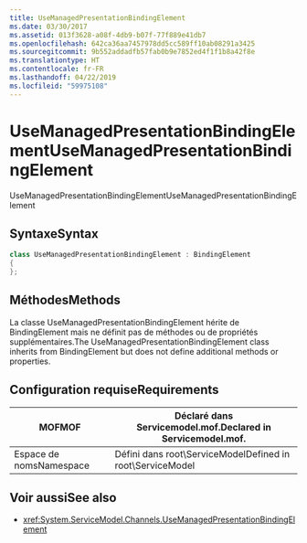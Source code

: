 ```yaml
---
title: UseManagedPresentationBindingElement
ms.date: 03/30/2017
ms.assetid: 013f3628-a08f-4db9-b07f-77f889e41db7
ms.openlocfilehash: 642ca36aa7457978dd5cc589ff10ab08291a3425
ms.sourcegitcommit: 9b552addadfb57fab0b9e7852ed4f1f1b8a42f8e
ms.translationtype: HT
ms.contentlocale: fr-FR
ms.lasthandoff: 04/22/2019
ms.locfileid: "59975108"
---
```

# <a name="usemanagedpresentationbindingelement"></a><span data-ttu-id="aa178-102">UseManagedPresentationBindingElement</span><span class="sxs-lookup"><span data-stu-id="aa178-102">UseManagedPresentationBindingElement</span></span>
<span data-ttu-id="aa178-103">UseManagedPresentationBindingElement</span><span class="sxs-lookup"><span data-stu-id="aa178-103">UseManagedPresentationBindingElement</span></span>  
  
## <a name="syntax"></a><span data-ttu-id="aa178-104">Syntaxe</span><span class="sxs-lookup"><span data-stu-id="aa178-104">Syntax</span></span>  
  
```csharp
class UseManagedPresentationBindingElement : BindingElement  
{  
};  
```  
  
## <a name="methods"></a><span data-ttu-id="aa178-105">Méthodes</span><span class="sxs-lookup"><span data-stu-id="aa178-105">Methods</span></span>  
 <span data-ttu-id="aa178-106">La classe UseManagedPresentationBindingElement hérite de BindingElement mais ne définit pas de méthodes ou de propriétés supplémentaires.</span><span class="sxs-lookup"><span data-stu-id="aa178-106">The UseManagedPresentationBindingElement class inherits from BindingElement but does not define additional methods or properties.</span></span>  
  
## <a name="requirements"></a><span data-ttu-id="aa178-107">Configuration requise</span><span class="sxs-lookup"><span data-stu-id="aa178-107">Requirements</span></span>  
  
|<span data-ttu-id="aa178-108">MOF</span><span class="sxs-lookup"><span data-stu-id="aa178-108">MOF</span></span>|<span data-ttu-id="aa178-109">Déclaré dans Servicemodel.mof.</span><span class="sxs-lookup"><span data-stu-id="aa178-109">Declared in Servicemodel.mof.</span></span>|  
|---------|-----------------------------------|  
|<span data-ttu-id="aa178-110">Espace de noms</span><span class="sxs-lookup"><span data-stu-id="aa178-110">Namespace</span></span>|<span data-ttu-id="aa178-111">Défini dans root\ServiceModel</span><span class="sxs-lookup"><span data-stu-id="aa178-111">Defined in root\ServiceModel</span></span>|  
  
## <a name="see-also"></a><span data-ttu-id="aa178-112">Voir aussi</span><span class="sxs-lookup"><span data-stu-id="aa178-112">See also</span></span>

- <xref:System.ServiceModel.Channels.UseManagedPresentationBindingElement>
